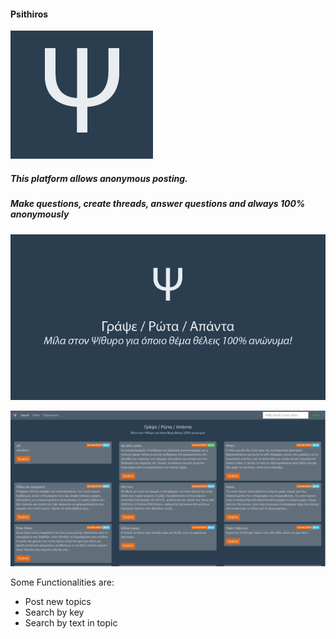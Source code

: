 <h4>Psithiros</h4>

![](shy/screens/l.png)

<h5>This platform allows anonymous posting.</h5>
<h5>Make questions, create threads, answer questions and always 100% anonymously</h5>

![](shy/screens/2.png)

![](shy/screens/3.png)

<p>Some Functionalities are:</p>
<ul>
	<li>Post new topics</li>
	<li>Search by key</li>
	<li>Search by text in topic</li>
</ul>
